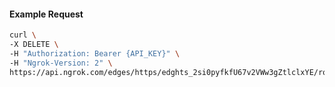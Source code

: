 <!-- Code generated for API Clients. DO NOT EDIT. -->

#### Example Request

```bash
curl \
-X DELETE \
-H "Authorization: Bearer {API_KEY}" \
-H "Ngrok-Version: 2" \
https://api.ngrok.com/edges/https/edghts_2si0pyfkfU67v2VWw3gZtlclxYE/routes/edghtsrt_2si0q38wFLdAQSRIo7cQsSAQfJB/response_headers
```
